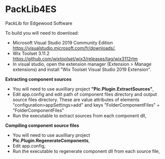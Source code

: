# PackLib4ES
 PackLib for Edgewood Software

To build you will need to download:
- Microsoft Visual Studio 2019 Community Edition https://visualstudio.microsoft.com/fr/downloads/,
- Wix Toolset 3.11.2 https://github.com/wixtoolset/wix3/releases/tag/wix3112rtm
- In visual studio, open the extension manager (Extension > Manage extensions) and install "Wix Toolset Visual Studio 2019 Extension".

**Extracting component sources**
- You will need to use auxilliary project **"Pic.Plugin.ExtractSources"**,
- Edit app.config and edit path of component files directory and output source files directory.
These are value attributes of elements "configuration>appSettings>add" and keys "FolderComponentFiles" + "FolderComponentFiles"
- Run the executable to extract sources from each component dll,

**Compiling component source files**
- You will need to use auxilliary project **Pic.Plugin.RegenerateComponents**,
- Edit app.config,
- Run the executable to regenerate component dll from each source file,

